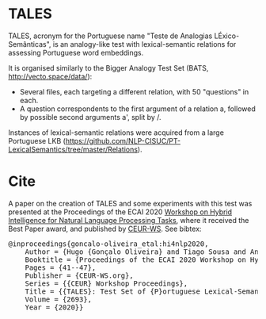 # TALES

TALES, acronym for the Portuguese name "Teste de Analogias LÉxico-Semânticas", is an analogy-like test with lexical-semantic relations for assessing Portuguese word embeddings.

It is organised similarly to the Bigger Analogy Test Set (BATS, http://vecto.space/data/):
* Several files, each targeting a different relation, with 50 "questions" in each.
* A question correspondents to the first argument of a relation a, followed by possible second arguments a', split by /.

Instances of lexical-semantic relations were acquired from a large Portuguese LKB (https://github.com/NLP-CISUC/PT-LexicalSemantics/tree/master/Relations).

# Cite
A paper on the creation of TALES and some experiments with this test was presented at the Proceedings of the ECAI 2020 <a href="https://hi4nlp.pages.citius.usc.es/">Workshop on Hybrid Intelligence for Natural Language Processing Tasks</a>, where it received the Best Paper award, and published by <a href="http://ceur-ws.org/Vol-2693/paper6.pdf">CEUR-WS</a>. See bibtex:

<pre>
@inproceedings{goncalo-oliveira_etal:hi4nlp2020,
	Author = {Hugo {Gonçalo Oliveira} and Tiago Sousa and Ana Alves},
	Booktitle = {Proceedings of the ECAI 2020 Workshop on Hybrid Intelligence for Natural Language Processing Tasks (HI4NLP 2020)},
	Pages = {41--47},
	Publisher = {CEUR-WS.org},
	Series = {{CEUR} Workshop Proceedings},
	Title = {{TALES}: Test Set of {P}ortuguese Lexical-Semantic Relations for Assessing Word Embeddings},
	Volume = {2693},
	Year = {2020}}
</pre>
